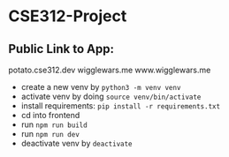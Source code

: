# CSE312-Project
## Public Link to App:<br>
<p>
potato.cse312.dev
wigglewars.me
www.wigglewars.me
</p>

- create a new venv by ```python3 -m venv venv```
- activate venv by doing ```source venv/bin/activate```
- install requirements: ```pip install -r requirements.txt```
- cd into frontend
- run ```npm run build```
- run ```npm run dev```
- deactivate venv by ```deactivate```

